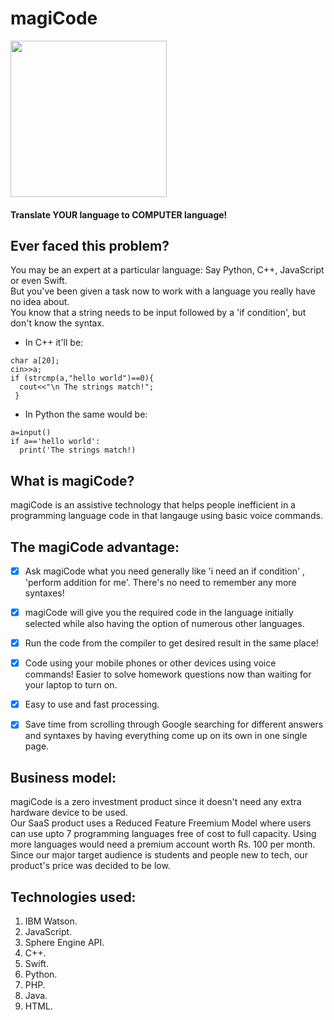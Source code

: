 # magiCode
<img src="https://github.com/Anandsure/magicodee/blob/master/templates/magiCode.png" data-canonical-src="https://github.com/Anandsure/magiCode/blob/master/templates/magiCode.png" width="250" height="250" /></br>

#### Translate YOUR language to COMPUTER language!

## Ever faced this problem?
You may be an expert at a particular language: Say Python, C++, JavaScript or even Swift.</br> 
But you've been given a task now to work with a language you really have no idea about.</br>
You know that a string needs to be input followed by a 'if condition', but don't know the syntax.</br>

- In C++ it'll be:
``` 
char a[20];
cin>>a;
if (strcmp(a,"hello world")==0){
  cout<<"\n The strings match!";
 } 
```
- In Python the same would be:
```
a=input()
if a=='hello world':
  print('The strings match!)
```



## What is magiCode?
magiCode is an assistive technology that helps people inefficient in a programming language code in that langauge using basic voice commands.



## The magiCode advantage:
- [X] Ask magiCode what you need generally like 'i need an if condition' , 'perform addition for me'. There's no need to remember any more syntaxes!</br>
- [X] magiCode will give you the required code in the language initially selected while also having the option of numerous other languages.</br>
- [X] Run the code from the compiler to get desired result in the same place!</br>
- [X] Code using your mobile phones or other devices using voice commands! Easier to solve homework questions now than waiting for your laptop to turn on.</br>
- [X] Easy to use and fast processing.</br>
- [X] Save time from scrolling through Google searching for different answers and syntaxes by having everything come up on its own in one single page.</br>



## Business model:
magiCode is a zero investment product since it doesn't need any extra hardware device to be used. </br>
Our SaaS product uses a Reduced Feature Freemium Model where users can use upto 7 programming languages free of cost to full capacity. Using more languages would need a premium account worth Rs. 100 per month. </br>
Since our major target audience is students and people new to tech, our product's price was decided to be low.



## Technologies used:
1) IBM Watson.
2) JavaScript.
3) Sphere Engine API.
4) C++.
5) Swift.
6) Python.
7) PHP.
8) Java.
9) HTML.

